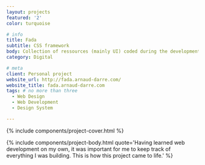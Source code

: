```yaml
---
layout: projects
featured: '2'
color: turquoise

# info
title: Fada
subtitle: CSS framework
body: Collection of ressources (mainly UI) coded during the development of the web projects I worked on and brought together. This is an ongoing project and evolves as my skills get better. If you are interested in it, don't hesitate to contact me.
category: Digital

# meta
client: Personal project
website_url: http://fada.arnaud-darre.com/
website_title: fada.arnaud-darre.com
tags: # no more than three
  - Web Design
  - Web Development
  - Design System

---
```


{% include components/project-cover.html %}

{% include components/project-body.html 
  quote='Having learned web development on my own, it was important for me to keep track of everything I was building. This is how this project came to life.'
%}
